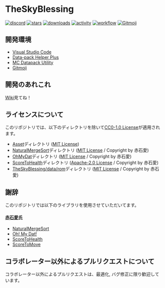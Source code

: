# TheSkyBlessing
[![discord](https://img.shields.io/discord/742465492861845564?logo=discord&label=discord)](https://discord.gg/vPqHuQNMEv)
[![stars](https://img.shields.io/github/stars/ProjectTSB/TheSkyBlessing?logo=github)](https://github.com/ProjectTSB/TheSkyBlessing/stargazers)
[![downloads](https://img.shields.io/github/downloads/ProjectTSB/TheSkyBlessing/total?logo=github)](https://github.com/ProjectTSB/TheSkyBlessing/releases/latest)
[![activity](https://img.shields.io/github/commit-activity/m/ProjectTSB/TheSkyBlessing?label=commit&logo=github)](https://github.com/ProjectTSB/TheSkyBlessing/commits/master)
[![workflow](https://img.shields.io/github/workflow/status/ProjectTSB/TheSkyBlessing/lint-datapack/master?label=linter)](https://github.com/ProjectTSB/TheSkyBlessing/actions?query=workflow%3Alint-datapack)
[![Gitmoji](https://img.shields.io/badge/gitmoji-%20😜%20😍-FFDD67.svg)](https://gitmoji.carloscuesta.me/)

## 開発環境
* [Visual Studio Code](https://azure.microsoft.com/ja-jp/products/visual-studio-code/)
* [Data-pack Helper Plus](https://github.com/SPGoding/datapack-language-server)
* [MC Datapack Utility](https://github.com/ChenCMD/MC-Datapack-Utility)
* [Gitmoji](https://marketplace.visualstudio.com/items?itemName=Vtrois.gitmoji-vscode)

## 開発のあれこれ
[Wiki](https://github.com/ProjectTSB/TheSkyBlessing/wiki)見てね！

## ライセンスについて
このリポジトリでは、以下のディレクトリを除いて[CC0-1.0 License](LICENSE)が適用されます。
* [Asset](Asset)ディレクトリ ([MIT License](Asset/LICENSE))
* [NaturalMergeSort](NaturalMergeSort)ディレクトリ ([MIT License](NaturalMergeSort/LICENSE) / Copyright by 赤石愛)
* [OhMyDat](OhMyDat)ディレクトリ ([MIT License](OhMyDat/LICENSE) / Copyright by 赤石愛)
* [ScoreToHealth](ScoreToHealth)ディレクトリ ([Apache-2.0 License](ScoreToHealth/LICENSE) / Copyright by 赤石愛)
* [TheSkyBlessing/data/rom](TheSkyBlessing/data/rom/functions/)ディレクトリ ([MIT License](OhMyDat/LICENSE) / Copyright by 赤石愛)

## 謝辞
このリポジトリでは以下のライブラリを使用させていただいてます。

#### [赤石愛](https://twitter.com/AiAkaishi)氏
* [NaturalMergeSort](https://github.com/Ai-Akaishi/NaturalMergeSort)
* [Oh! My Dat!](https://github.com/Ai-Akaishi/OhMyDat)
* [ScoreToHealth](https://github.com/Ai-Akaishi/ScoreToHealth)
* [ScoreToMove](https://github.com/Ai-Akaishi/ScoreToMove)

## コラボレーター以外によるプルリクエストについて
コラボレーター以外によるプルリクエストは、最適化, バグ修正に限り歓迎しています。
